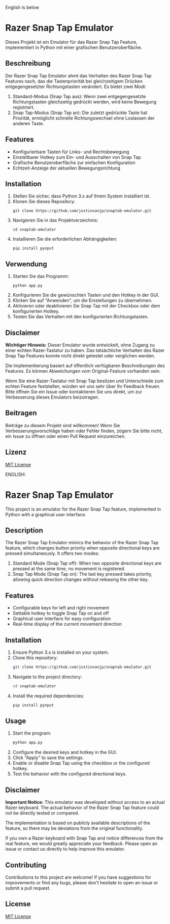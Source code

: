 English is below
# Razer Snap Tap Emulator

Dieses Projekt ist ein Emulator für das Razer Snap Tap Feature, implementiert in Python mit einer grafischen Benutzeroberfläche.

## Beschreibung

Der Razer Snap Tap Emulator ahmt das Verhalten des Razer Snap Tap Features nach, das die Tastenpriorität bei gleichzeitigem Drücken entgegengesetzter Richtungstasten verändert. Es bietet zwei Modi:

1. Standard-Modus (Snap Tap aus): Wenn zwei entgegengesetzte Richtungstasten gleichzeitig gedrückt werden, wird keine Bewegung registriert.
2. Snap Tap-Modus (Snap Tap an): Die zuletzt gedrückte Taste hat Priorität, ermöglicht schnelle Richtungswechsel ohne Loslassen der anderen Taste.

## Features

- Konfigurierbare Tasten für Links- und Rechtsbewegung
- Einstellbarer Hotkey zum Ein- und Ausschalten von Snap Tap
- Grafische Benutzeroberfläche zur einfachen Konfiguration
- Echtzeit-Anzeige der aktuellen Bewegungsrichtung

## Installation

1. Stellen Sie sicher, dass Python 3.x auf Ihrem System installiert ist.
2. Klonen Sie dieses Repository:
   ```
   git clone https://github.com/justinsanjp/snaptab-emulator.git
   ```
3. Navigieren Sie in das Projektverzeichnis:
   ```
   cd snaptab-emulator
   ```
4. Installieren Sie die erforderlichen Abhängigkeiten:
   ```
   pip install pynput
   ```

## Verwendung

1. Starten Sie das Programm:
   ```
   python app.py
   ```
2. Konfigurieren Sie die gewünschten Tasten und den Hotkey in der GUI.
3. Klicken Sie auf "Anwenden", um die Einstellungen zu übernehmen.
4. Aktivieren oder deaktivieren Sie Snap Tap mit der Checkbox oder dem konfigurierten Hotkey.
5. Testen Sie das Verhalten mit den konfigurierten Richtungstasten.

## Disclaimer

**Wichtiger Hinweis:** Dieser Emulator wurde entwickelt, ohne Zugang zu einer echten Razer-Tastatur zu haben. Das tatsächliche Verhalten des Razer Snap Tap Features konnte nicht direkt getestet oder verglichen werden. 

Die Implementierung basiert auf öffentlich verfügbaren Beschreibungen des Features. Es können Abweichungen vom Original-Feature vorhanden sein.

Wenn Sie eine Razer-Tastatur mit Snap Tap besitzen und Unterschiede zum echten Feature feststellen, würden wir uns sehr über Ihr Feedback freuen. Bitte öffnen Sie ein Issue oder kontaktieren Sie uns direkt, um zur Verbesserung dieses Emulators beizutragen.

## Beitragen

Beiträge zu diesem Projekt sind willkommen! Wenn Sie Verbesserungsvorschläge haben oder Fehler finden, zögern Sie bitte nicht, ein Issue zu öffnen oder einen Pull Request einzureichen.

## Lizenz

[MIT License](LICENSE)



ENGLISH:

# Razer Snap Tap Emulator

This project is an emulator for the Razer Snap Tap feature, implemented in Python with a graphical user interface.

## Description

The Razer Snap Tap Emulator mimics the behavior of the Razer Snap Tap feature, which changes button priority when opposite directional keys are pressed simultaneously. It offers two modes:

1. Standard Mode (Snap Tap off): When two opposite directional keys are pressed at the same time, no movement is registered.
2. Snap Tap Mode (Snap Tap on): The last key pressed takes priority, allowing quick direction changes without releasing the other key.

## Features

- Configurable keys for left and right movement
- Settable hotkey to toggle Snap Tap on and off
- Graphical user interface for easy configuration
- Real-time display of the current movement direction

## Installation

1. Ensure Python 3.x is installed on your system.
2. Clone this repository:
   ```bash
   git clone https://github.com/justinsanjp/snaptab-emulator.git
   ```
3. Navigate to the project directory:
   ```bash
   cd snaptab-emulator
   ```
4. Install the required dependencies:
   ```bash
   pip install pynput
   ```

## Usage

1. Start the program:
   ```bash
   python app.py
   ```
2. Configure the desired keys and hotkey in the GUI.
3. Click "Apply" to save the settings.
4. Enable or disable Snap Tap using the checkbox or the configured hotkey.
5. Test the behavior with the configured directional keys.

## Disclaimer

**Important Notice:** This emulator was developed without access to an actual Razer keyboard. The actual behavior of the Razer Snap Tap feature could not be directly tested or compared.

The implementation is based on publicly available descriptions of the feature, so there may be deviations from the original functionality.

If you own a Razer keyboard with Snap Tap and notice differences from the real feature, we would greatly appreciate your feedback. Please open an issue or contact us directly to help improve this emulator.

## Contributing

Contributions to this project are welcome! If you have suggestions for improvements or find any bugs, please don't hesitate to open an issue or submit a pull request.

## License

[MIT License](LICENSE)
